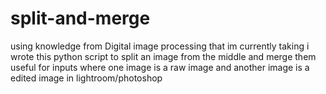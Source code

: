# split-and-merge
using knowledge from Digital image processing that im currently taking i wrote this python script to split an image from the middle and merge them useful for inputs where one image is a raw image and another image is a edited image in lightroom/photoshop
